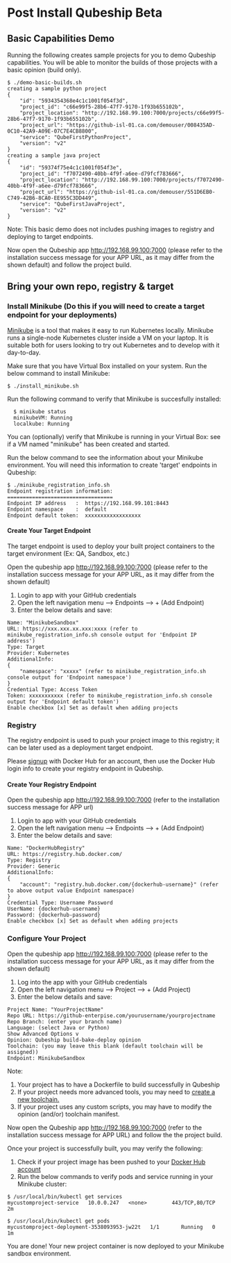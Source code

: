 # Post Install Qubeship Beta

## Basic Capabilities Demo 

Running the following creates sample projects for you to demo Qubeship capabilities. You will be able to monitor the builds of those projects with a basic opinion (build only).

```
$ ./demo-basic-builds.sh
creating a sample python project
{
    "id": "5934354368e4c1c1001f054f3d",
    "project_id": "c66e99f5-28b6-47f7-9170-1f93b655102b",
    "project_location": "http://192.168.99.100:7000/projects/c66e99f5-28b6-47f7-9170-1f93b655102b",
    "project_url": "https://github-isl-01.ca.com/demouser/008435AD-0C10-42A9-A09E-07C7E4CB8800",
    "service": "QubeFirstPythonProject",
    "version": "v2"
}
creating a sample java project
{
    "id": "59374f75e4c1c1001f054f3e",
    "project_id": "f7072490-40bb-4f9f-a6ee-d79fcf783666",
    "project_location": "http://192.168.99.100:7000/projects/f7072490-40bb-4f9f-a6ee-d79fcf783666",
    "project_url": "https://github-isl-01.ca.com/demouser/551D6EB0-C749-42B6-8CA0-EE955C3DD449",
    "service": "QubeFirstJavaProject",
    "version": "v2"
}
```
Note: This basic demo does not includes pushing images to registry and deploying to target endpoints.

Now open the Qubeship app http://192.168.99.100:7000 (please refer to the installation success message for your APP URL, as it may differ from the shown default) and follow the project build.

## Bring your own repo, registry & target

### Install Minikube (Do this if you will need to create a target endpoint for your deployments)

<a href="https://kubernetes.io/docs/getting-started-guides/minikube/" target="_new">Minikube</a> is a tool that makes it easy to run Kubernetes locally. Minikube runs a single-node Kubernetes cluster inside a VM on your laptop. It is suitable both for users looking to try out Kubernetes and to develop with it day-to-day.

Make sure that you have Virtual Box installed on your system. Run the below command to install Minikube:
```
$ ./install_minikube.sh
```
Run the following command to verify that Minikube is succesfully installed:

```
  $ minikube status
  minikubeVM: Running
  localkube: Running
```

You can (optionally) verify that Minikube is running in your Virtual Box: see if a VM named "minikube" has been created and started.

Run the below command to see the information about your Minikube environment. You will need this information to create 'target' endpoints in Qubeship:
```
$ ./minikube_registration_info.sh
Endpoint registration information:
==================================
Endpoint IP address   :  https://192.168.99.101:8443
Endpoint namespace    :  default
Endpoint default token:  xxxxxxxxxxxxxxxxxx
```

#### Create Your Target Endpoint

The target endpoint is used to deploy your built project containers to the target environment (Ex: QA, Sandbox, etc.)

Open the qubeship app http://192.168.99.100:7000 (please refer to the installation success message for your APP URL, as it may differ from the shown default)
1. Login to app with your GitHub credentials
2. Open the left navigation menu --> Endpoints --> + (Add Endpoint)
3. Enter the below details and save:
```
Name: "MinikubeSandbox"
URL: https://xxx.xxx.xx.xxx:xxxx (refer to minikube_registration_info.sh console output for 'Endpoint IP address')
Type: Target
Provider: Kubernetes
AdditionalInfo:
{
    "namespace": "xxxxx" (refer to minikube_registration_info.sh console output for 'Endpoint namespace')
}
Credential Type: Access Token
Token: xxxxxxxxxxx (refer to minikube_registration_info.sh console output for 'Endpoint default token')
Enable checkbox [x] Set as default when adding projects
```

### Registry
The registry endpoint is used to push your project image to this registry; it can be later used as a deployment target endpoint. 

Please <a href="https://hub.docker.com/" target="new">signup</a> with Docker Hub for an account, then use the Docker Hub login info to create your registry endpoint in Qubeship.

#### Create Your Registry Endpoint

Open the qubeship app http://192.168.99.100:7000 (refer to the installation success message for APP url)
1. Login to app with your GitHub credentials
2. Open the left navigation menu --> Endpoints --> + (Add Endpoint)
3. Enter the below details and save:
```
Name: "DockerHubRegistry"
URL: https://registry.hub.docker.com/
Type: Registry
Provider: Generic
AdditionalInfo:
{
    "account": "registry.hub.docker.com/{dockerhub-username}" (refer to above output value Endpoint namespace)
}
Credential Type: Username Password
UserName: {dockerhub-username}
Password: {dockerhub-password}
Enable checkbox [x] Set as default when adding projects
```

### Configure Your Project
Open the qubeship app http://192.168.99.100:7000 (please refer to the installation success message for your APP URL, as it may differ from the shown default)
1. Log into the app with your GitHub credentials
2. Open the left navigation menu --> Project --> + (Add Project)
3. Enter the below details and save:
```
Project Name: "YourProjectName"
Repo URL: https://github-enterpise.com/yourusername/yourprojectname
Repo Branch: (enter your branch name)
Language: (select Java or Python)
Show Advanced Options v
Opinion: Qubeship build-bake-deploy opinion
Toolchain: (you may leave this blank (default toolchain will be assigned))
Endpoint: MinikubeSandbox
```
Note: 
1. Your project has to have a Dockerfile to build successfully in Qubeship
2. If your project needs more advanced tools, you may need to <a href="https://qubeship.io/docs/toolchains-ui/">create a new toolchain.</a>
3. If your project uses any custom scripts, you may have to modify the opinion (and/or) toolchain manifest.

Now open the Qubeship app http://192.168.99.100:7000 (refer to the installation success message for APP URL) and follow the the project build.

Once your project is successfully built, you may verify the following:
1. Check if your project image has been pushed to your <a href="https://hub.docker.com/" target="new">Docker Hub account</a>
2. Run the below commands to verify pods and service running in your Minikube cluster: 
```
$ /usr/local/bin/kubectl get services
mycustomproject-service   10.0.0.247   <none>        443/TCP,80/TCP   2m
```
```
$ /usr/local/bin/kubectl get pods
mycustomproject-deployment-3538093953-jw22t   1/1       Running   0          1m
```

You are done! Your new project container is now deployed to your Minikube sandbox environment.
